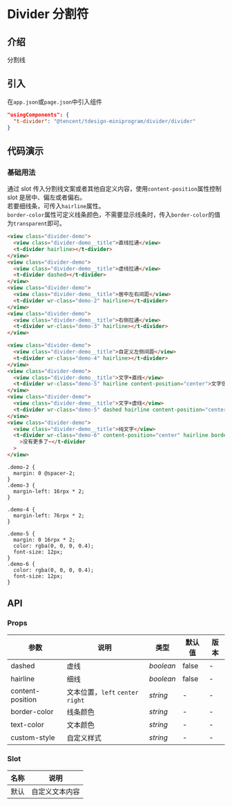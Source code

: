 # Divider 分割符

## 介绍

分割线

## 引入

在`app.json`或`page.json`中引入组件

```json
"usingComponents": {
  "t-divider": "@tencent/tdesign-miniprogram/divider/divider"
}
```

## 代码演示

### 基础用法

通过 slot 传入分割线文案或者其他自定义内容，使用`content-position`属性控制 slot 是居中、偏左或者偏右。  
若要细线条，可传入`hairline`属性。  
`border-color`属性可定义线条颜色，不需要显示线条时，传入`border-color`的值为`transparent`即可。

```html
<view class="divider-demo">
  <view class="divider-demo__title">直线拉通</view>
  <t-divider hairline></t-divider>
</view>
<view class="divider-demo">
  <view class="divider-demo__title">虚线拉通</view>
  <t-divider dashed></t-divider>
</view>
<view class="divider-demo">
  <view class="divider-demo__title">居中左右间距</view>
  <t-divider wr-class="demo-2" hairline></t-divider>
</view>
<view class="divider-demo">
  <view class="divider-demo__title">右侧拉通</view>
  <t-divider wr-class="demo-3" hairline></t-divider>
</view>

<view class="divider-demo">
  <view class="divider-demo__title">自定义左侧间距</view>
  <t-divider wr-class="demo-4" hairline></t-divider>
</view>
<view class="divider-demo">
  <view class="divider-demo__title">文字+直线</view>
  <t-divider wr-class="demo-5" hairline content-position="center">文字信息</t-divider>
</view>
<view class="divider-demo">
  <view class="divider-demo__title">文字+虚线</view>
  <t-divider wr-class="demo-5" dashed hairline content-position="center">文字信息</t-divider>
</view>
<view class="divider-demo">
  <view class="divider-demo__title">纯文字</view>
  <t-divider wr-class="demo-6" content-position="center" hairline border-color="transparent"
    >没有更多了~</t-divider
  >
</view>
```

```less
.demo-2 {
  margin: 0 @spacer-2;
}
.demo-3 {
  margin-left: 16rpx * 2;
}

.demo-4 {
  margin-left: 76rpx * 2;
}

.demo-5 {
  margin: 0 16rpx * 2;
  color: rgba(0, 0, 0, 0.4);
  font-size: 12px;
}
.demo-6 {
  color: rgba(0, 0, 0, 0.4);
  font-size: 12px;
}
```

## API

### Props

| 参数             | 说明                              | 类型      | 默认值 | 版本 |
| ---------------- | --------------------------------- | --------- | ------ | ---- |
| dashed           | 虚线                              | _boolean_ | false  | -    |
| hairline         | 细线                              | _boolean_ | false  | -    |
| content-position | 文本位置，`left` `center` `right` | _string_  | -      | -    |
| border-color     | 线条颜色                          | _string_  | -      | -    |
| text-color       | 文本颜色                          | _string_  | -      | -    |
| custom-style     | 自定义样式                        | _string_  | -      | -    |

### Slot

| 名称 | 说明           |
| ---- | -------------- |
| 默认 | 自定义文本内容 |
